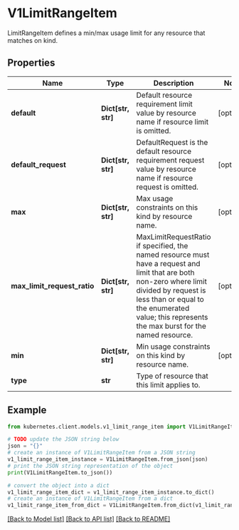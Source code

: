 # V1LimitRangeItem

LimitRangeItem defines a min/max usage limit for any resource that matches on kind.

## Properties

Name | Type | Description | Notes
------------ | ------------- | ------------- | -------------
**default** | **Dict[str, str]** | Default resource requirement limit value by resource name if resource limit is omitted. | [optional] 
**default_request** | **Dict[str, str]** | DefaultRequest is the default resource requirement request value by resource name if resource request is omitted. | [optional] 
**max** | **Dict[str, str]** | Max usage constraints on this kind by resource name. | [optional] 
**max_limit_request_ratio** | **Dict[str, str]** | MaxLimitRequestRatio if specified, the named resource must have a request and limit that are both non-zero where limit divided by request is less than or equal to the enumerated value; this represents the max burst for the named resource. | [optional] 
**min** | **Dict[str, str]** | Min usage constraints on this kind by resource name. | [optional] 
**type** | **str** | Type of resource that this limit applies to. | 

## Example

```python
from kubernetes.client.models.v1_limit_range_item import V1LimitRangeItem

# TODO update the JSON string below
json = "{}"
# create an instance of V1LimitRangeItem from a JSON string
v1_limit_range_item_instance = V1LimitRangeItem.from_json(json)
# print the JSON string representation of the object
print(V1LimitRangeItem.to_json())

# convert the object into a dict
v1_limit_range_item_dict = v1_limit_range_item_instance.to_dict()
# create an instance of V1LimitRangeItem from a dict
v1_limit_range_item_from_dict = V1LimitRangeItem.from_dict(v1_limit_range_item_dict)
```
[[Back to Model list]](../README.md#documentation-for-models) [[Back to API list]](../README.md#documentation-for-api-endpoints) [[Back to README]](../README.md)


